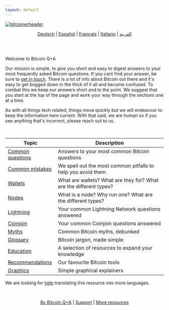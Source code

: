 ```yaml
---
layout: default
---
```


[![bitcoinerheader](/qna/assets/images/qna.png)](/qna)

<p align="center">
  <a href="/qna/de">Deutsch</a> |
  <a href="/qna/es">Español</a> |
  <a href="/qna/fr">Français</a> |
  <a href="/qna/it">Italiano</a> |
  <a href="https://bitcoinarabic.org/bitcoin-qna/">العربية</a>
 
  <br><br>
</p>

Welcome to Bitcoin Q+A

Our mission is simple, to give you short and easy to digest answers to your most frequently asked Bitcoin questions. If you cant find your answer, be sure to [get in touch](https://bitcoiner.guide/#contact). There is a lot of info about Bitcoin out there and it's easy to get bogged down in the thick of it all and become confused. To combat this we keep our answers short and to the point. We suggest that you start at the top of the page and work your way through the sections one at a time.

As with all things tech related, things move quickly but we will endeavour to keep the information here current. With that said, we are human so if you see anything that's incorrect, please reach out to us.
​

<br/>


| Topic                                                   | Description                                                                        |
|---------------------------------------------------------|------------------------------------------------------------------------------------|
| [Common questions](/qna/common)  | Answers to your most common Bitcoin questions                                      |
| [Common mistakes](/qna/mistakes) | We spell out the most common pitfalls to help you avoid them                       |
| [Wallets](/qna/wallets)          | What are wallets? What are they for? What are the different types?                 |
| [Nodes](/qna/nodes)              | What is a node? Why run one? What are the different types?                         |
| [Lightning](/qna/lightning)      | Your common Lightning Network questions answered                                   |
| [Coinjoin](/qna/coinjoin)      | Your common Coinjoin questions answered                                            |
| [Myths](/qna/myths)              | Common Bitcoin myths, debunked                                                     |
| [Glossary](/qna/glossary)        | Bitcoin jargon, made simple                                                        |
| [Education](/qna/education)      | A selection of resources to expand your knowledge                                  |
| [Recommendations](/qna/recommendations)      | Our favourite Bitcoin tools                                            |
| [Graphics](/graphics)            | Simple graphical explainers                                                        |


We are looking for [help](/#contact) translating this resource into more languages. 

<br/>

<p align="center">
  <a href="https://twitter.com/BitcoinQ_A">By Bitcoin Q+A</a> |
  <a href="http://stacking.tips">Support</a> |
  <a href="/">More resources</a>
  <br><br>
</p>




